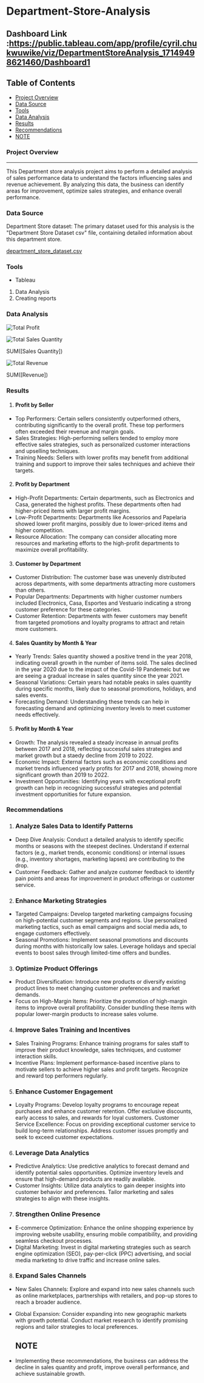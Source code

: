 # Department-Store-Analysis

## Dashboard Link :https://public.tableau.com/app/profile/cyril.chukwuwike/viz/DepartmentStoreAnalysis_17149498621460/Dashboard1

## Table of Contents

- [Project Overview](#project-overview)
- [Data Source](#data-source)
- [Tools](#tools)
- [Data Analysis](#data-analysis)
- [Results](#results)
- [Recommendations](#recommendations)
- [NOTE](#note)

  

### Project Overview
---

This Department store analysis project aims to perform a detailed analysis of sales performance data to understand the factors influencing sales and revenue achievement. By analyzing this data, the business can identify areas for improvement, optimize sales strategies, and enhance overall performance.


### Data Source
Department Store dataset: The primary dataset used for this analysis is the "Department Store Dataset csv" file, containing detailed information about this department store.

[department_store_dataset.csv](https://github.com/user-attachments/files/15752771/department_store_dataset.csv)


### Tools
- Tableau 
1. Data Analysis
2. Creating reports

 ###  Data Analysis  
 ![Total Profit](https://github.com/CyrilC4/Department-Store-Analysis/assets/163088801/c980e2e5-905a-4df6-89ce-944d991e0e30)


![Total Sales Quantity](https://github.com/CyrilC4/Department-Store-Analysis/assets/163088801/e2a09a2a-46af-4dbc-bb1f-099be873f629)


SUM([Sales Quantity])



![Total Revenue](https://github.com/CyrilC4/Department-Store-Analysis/assets/163088801/7e330430-4788-4369-8ded-7a53479e222a)

SUM([Revenue])



### Results

1. #### Profit by Seller

- Top Performers: Certain sellers consistently outperformed others, contributing significantly to the overall profit. These top performers often exceeded their revenue and margin goals.
- Sales Strategies: High-performing sellers tended to employ more effective sales strategies, such as personalized customer interactions and upselling techniques.
- Training Needs: Sellers with lower profits may benefit from additional training and support to improve their sales techniques and achieve their targets.

2. #### Profit by Department

- High-Profit Departments: Certain departments, such as Electronics and Casa, generated the highest profits. These departments often had higher-priced items with larger profit margins.
- Low-Profit Departments: Departments like Acessorios and Papelaria showed lower profit margins, possibly due to lower-priced items and higher competition.
- Resource Allocation: The company can consider allocating more resources and marketing efforts to the high-profit departments to maximize overall profitability.

3. #### Customer by Department

- Customer Distribution: The customer base was unevenly distributed across departments, with some departments attracting more customers than others.
- Popular Departments: Departments with higher customer numbers included Electronics, Casa, Esportes and Vestuario indicating a strong customer preference for these categories.
- Customer Retention: Departments with fewer customers may benefit from targeted promotions and loyalty programs to attract and retain more customers.


4. #### Sales Quantity by Month & Year

- Yearly Trends: Sales quantity showed a positive trend in the year 2018, indicating overall growth in the number of items sold. The sales declined in the year 2020 due to the impact of the Covid-19 Pandemeic  but we are seeing a gradual increase in sales quantity since the year 2021.
- Seasonal Variations: Certain years had notable peaks in sales quantity during specific months, likely due to seasonal promotions, holidays, and sales events.
- Forecasting Demand: Understanding these trends can help in forecasting demand and optimizing inventory levels to meet customer needs effectively.


5. #### Profit by Month & Year

- Growth: The analysis revealed a steady increase in annual profits between 2017 and 2018, reflecting successful sales strategies and market growth but a staedy decline from 2019 to 2022.
- Economic Impact: External factors such as economic conditions and market trends influenced yearly profits for 2017 and 2018, showing more significant growth than 2019 to 2022.
- Investment Opportunities: Identifying years with exceptional profit growth can help in recognizing successful strategies and potential investment opportunities for future expansion.


### Recommendations

1. ### Analyze Sales Data to Identify Patterns

- Deep Dive Analysis: Conduct a detailed analysis to identify specific months or seasons with the steepest declines. Understand if external factors (e.g., market trends, economic conditions) or internal issues (e.g., inventory shortages, marketing lapses) are contributing to the drop.
- Customer Feedback: Gather and analyze customer feedback to identify pain points and areas for improvement in product offerings or customer service.
  
2. ### Enhance Marketing Strategies

- Targeted Campaigns:  Develop targeted marketing campaigns focusing on high-potential customer segments and regions. Use personalized marketing tactics, such as email campaigns and social media ads, to engage customers effectively.
- Seasonal Promotions: Implement seasonal promotions and discounts during months with historically low sales. Leverage holidays and special events to boost sales through limited-time offers and bundles.

  
3. ### Optimize Product Offerings

- Product Diversification: Introduce new products or diversify existing product lines to meet changing customer preferences and market demands.
- Focus on High-Margin Items: Prioritize the promotion of high-margin items to improve overall profitability. Consider bundling these items with popular lower-margin products to increase sales volume.


4. ### Improve Sales Training and Incentives

- Sales Training Programs: Enhance training programs for sales staff to improve their product knowledge, sales techniques, and customer interaction skills.
- Incentive Plans: Implement performance-based incentive plans to motivate sellers to achieve higher sales and profit targets. Recognize and reward top performers regularly.

  
5. ### Enhance Customer Engagement

- Loyalty Programs: Develop loyalty programs to encourage repeat purchases and enhance customer retention. Offer exclusive discounts, early access to sales, and rewards for loyal customers.
Customer Service Excellence: Focus on providing exceptional customer service to build long-term relationships. Address customer issues promptly and seek to exceed customer expectations.


6. ### Leverage Data Analytics

- Predictive Analytics: Use predictive analytics to forecast demand and identify potential sales opportunities. Optimize inventory levels and ensure that high-demand products are readily available.
- Customer Insights: Utilize data analytics to gain deeper insights into customer behavior and preferences. Tailor marketing and sales strategies to align with these insights.


7. ### Strengthen Online Presence

- E-commerce Optimization: Enhance the online shopping experience by improving website usability, ensuring mobile compatibility, and providing seamless checkout processes.
- Digital Marketing: Invest in digital marketing strategies such as search engine optimization (SEO), pay-per-click (PPC) advertising, and social media marketing to drive traffic and increase online sales.


8. ### Expand Sales Channels

- New Sales Channels: Explore and expand into new sales channels such as online marketplaces, partnerships with retailers, and pop-up stores to reach a broader audience.
- Global Expansion: Consider expanding into new geographic markets with growth potential. Conduct market research to identify promising regions and tailor strategies to local preferences.

  ## NOTE
- Implementing these recommendations, the business can address the decline in sales quantity and profit, improve overall performance, and achieve sustainable growth.







